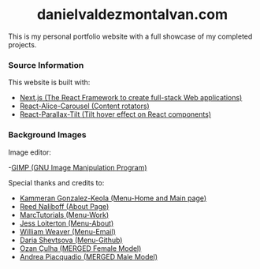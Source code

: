 <!-- markdownlint-disable MD033 -->
<h1 align="center">
    danielvaldezmontalvan.com
</h1>

This is my personal portfolio website with a full showcase of my completed projects.

### Source Information

This website is built with:

- [Next.js (The React Framework to create full-stack Web applications)](https://nextjs.org/)
- [React-Alice-Carousel (Content rotators)](https://www.npmjs.com/package/react-alice-carousel)
- [React-Parallax-Tilt (Tilt hover effect on React components)](https://www.npmjs.com/package/react-parallax-tilt)

### Background Images

Image editor:

-[GIMP (GNU Image Manipulation Program)](https://www.gimp.org/)

Special thanks and credits to:

- [Kammeran Gonzalez-Keola (Menu-Home and Main page)](https://www.pexels.com/@kammeran-gonzalez-keola-3137381/)
- [Reed Naliboff (About Page)](https://unsplash.com/@reednaliboff)
- [MarcTutorials (Menu-Work)](https://www.pexels.com/@marctutorials-298692/)
- [Jess Loiterton (Menu-About)](https://www.pexels.com/@jess-vide/)
- [William Weaver (Menu-Email)](https://www.facebook.com/p/William-Weaver-Photography-100063581942068/)
- [Daria Shevtsova (Menu-Github)](https://unsplash.com/@daria_shevtsova)
- [Ozan Çulha (MERGED Female Model)](https://www.pexels.com/@ozanculha/)
- [Andrea Piacquadio (MERGED Male Model)](https://www.pexels.com/@olly/)
